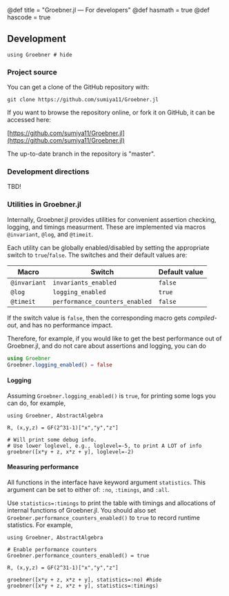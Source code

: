 @def title = "Groebner.jl — For developers"
@def hasmath = true
@def hascode = true
<!-- Note: by default hasmath == true and hascode == false. You can change this in
the config file by setting hasmath = false for instance and just setting it to true
where appropriate -->

## Development

```julia:load_groebner
using Groebner # hide
```

### Project source

You can get a clone of the GitHub repository with:

```
git clone https://github.com/sumiya11/Groebner.jl
```

If you want to browse the repository online, or fork it on GitHub, it can be accessed here:

[https://github.com/sumiya11/Groebner.jl](https://github.com/sumiya11/Groebner.jl)

The up-to-date branch in the repository is "master".

### Development directions

TBD!

### Utilities in Groebner.jl

Internally, Groebner.jl provides utilities for convenient assertion checking, logging, and timings measurment. These are implemented via macros `@invariant`, `@log`, and `@timeit`.

Each utility can be globally enabled/disabled by setting the appropriate switch to `true`/`false`. The switches and their default values are: 

| Macro        | Switch                         | Default value |
|--------------|--------------------------------|---------------|
| `@invariant` | `invariants_enabled`           | `false`        |
| `@log`       | `logging_enabled`              | `true`        |
| `@timeit`    | `performance_counters_enabled` | `false`       |

If the switch value is `false`, then the corresponding macro gets *compiled-out*, and has no performance impact.

Therefore, for example, if you would like to get the best performance out of Groebner.jl, and do not care about assertions and logging, you can do

```julia
using Groebner
Groebner.logging_enabled() = false
```

#### Logging

Assuming `Groebner.logging_enabled()` is `true`, for printing some logs you can do, for example,
```julia:./dev-log
using Groebner, AbstractAlgebra

R, (x,y,z) = GF(2^31-1)["x","y","z"]

# Will print some debug info.
# Use lower loglevel, e.g., loglevel=-5, to print A LOT of info
groebner([x*y + z, x*z + y], loglevel=-2)
```

#### Measuring performance

All functions in the interface have keyword argument `statistics`. This argument can be set to either of: `:no`, `:timings`, and `:all`. 

Use `statistics=:timings` to print the table with timings and allocations of internal functions of Groebner.jl.
You should also set `Groebner.performance_counters_enabled()` to `true` to record runtime statistics. For example,

```julia:dev-timings
using Groebner, AbstractAlgebra

# Enable performance counters
Groebner.performance_counters_enabled() = true

R, (x,y,z) = GF(2^31-1)["x","y","z"]

groebner([x*y + z, x*z + y], statistics=:no) #hide
groebner([x*y + z, x*z + y], statistics=:timings)
```
